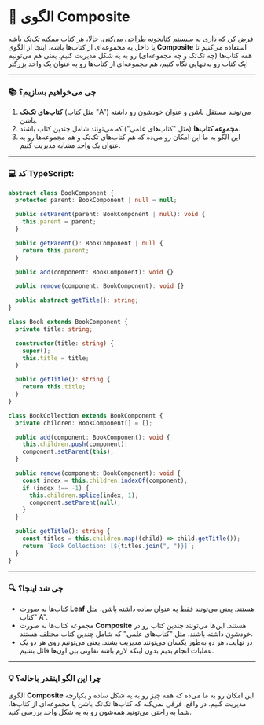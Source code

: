 # 🧩 **الگوی Composite**

فرض کن که داری یه سیستم کتابخونه طراحی می‌کنی. حالا، هر کتاب ممکنه تک‌تک باشه یا داخل یه مجموعه‌ای از کتاب‌ها باشه. اینجا از الگوی **Composite** استفاده می‌کنیم تا همه کتاب‌ها (چه تک‌تک و چه مجموعه‌ای) رو به یه شکل مدیریت کنیم. یعنی هم می‌تونیم یک کتاب رو به‌تنهایی نگاه کنیم، هم مجموعه‌ای از کتاب‌ها رو به عنوان یک واحد بزرگتر!

---

### 📚 **چی می‌خواهیم بسازیم؟**

1. **کتاب‌های تک‌تک** (مثل کتاب "A") می‌تونند مستقل باشن و عنوان خودشون رو داشته باشن.
2. **مجموعه کتاب‌ها** (مثل "کتاب‌های علمی") که می‌تونند شامل چندین کتاب باشند.
3. این الگو به ما این امکان رو می‌ده که هم کتاب‌های تک‌تک و هم مجموعه‌ها رو به عنوان یک واحد مشابه مدیریت کنیم.

---

### 💻 **کد TypeScript:**

```typescript
abstract class BookComponent {
  protected parent: BookComponent | null = null;

  public setParent(parent: BookComponent | null): void {
    this.parent = parent;
  }

  public getParent(): BookComponent | null {
    return this.parent;
  }

  public add(component: BookComponent): void {}

  public remove(component: BookComponent): void {}

  public abstract getTitle(): string;
}

class Book extends BookComponent {
  private title: string;

  constructor(title: string) {
    super();
    this.title = title;
  }

  public getTitle(): string {
    return this.title;
  }
}

class BookCollection extends BookComponent {
  private children: BookComponent[] = [];

  public add(component: BookComponent): void {
    this.children.push(component);
    component.setParent(this);
  }

  public remove(component: BookComponent): void {
    const index = this.children.indexOf(component);
    if (index !== -1) {
      this.children.splice(index, 1);
      component.setParent(null);
    }
  }

  public getTitle(): string {
    const titles = this.children.map((child) => child.getTitle());
    return `Book Collection: [${titles.join(", ")}]`;
  }
}
```

---

### 🔍 **چی شد اینجا؟**

- کتاب‌ها به صورت **Leaf** هستند. یعنی می‌تونند فقط یه عنوان ساده داشته باشن، مثل "کتاب A".
- مجموعه کتاب‌ها به صورت **Composite** هستند. این‌ها می‌تونند چندین کتاب رو در خودشون داشته باشند، مثل "کتاب‌های علمی" که شامل چندین کتاب مختلف هستند.
- در نهایت، هر دو به‌طور یکسان می‌تونند مدیریت بشند. یعنی می‌تونیم روی هر دو یک عملیات انجام بدیم بدون اینکه لازم باشه تفاوتی بین اون‌ها قائل بشیم.

---

### 💡 **چرا این الگو اینقدر باحاله؟**

الگوی **Composite** این امکان رو به ما می‌ده که همه چیز رو به یه شکل ساده و یکپارچه مدیریت کنیم. در واقع، فرقی نمی‌کنه که کتاب‌ها تک‌تک باشن یا مجموعه‌ای از کتاب‌ها، شما به راحتی می‌تونید همه‌شون رو به یه شکل واحد بررسی کنید.
